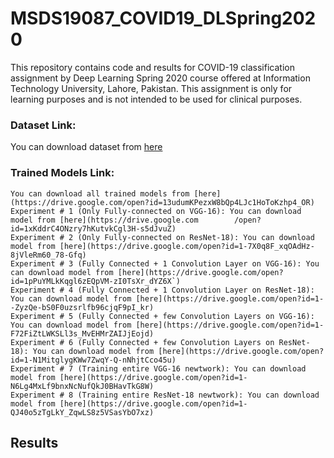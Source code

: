# MSDS19087_COVID19_DLSpring2020
This repository contains code and results for COVID-19 classification assignment by Deep Learning Spring 2020 course offered at Information Technology University, Lahore, Pakistan. This assignment is only for learning purposes and is not intended to be used for clinical purposes.

### Dataset Link: 
You can download dataset from [here](https://drive.google.com/open?id=1-HQQciKYfwAO3oH7ci6zhg45DduvkpnK "Dataset Link")
### Trained Models Link: 
    You can download all trained models from [here](https://drive.google.com/open?id=13udumKPezxW8bQp4LJc1HoToKzhp4_OR)
    Experiment # 1 (Only Fully-connected on VGG-16): You can download model from [here](https://drive.google.com        /open?id=1xKddrC4ONzry7hKutvkCgl3H-s5dJvuZ)
    Experiment # 2 (Only Fully-connected on ResNet-18): You can download model from [here](https://drive.google.com/open?id=1-7X0q8F_xqOAdHz-8jVleRm60_78-Gfq)
    Experiment # 3 (Fully Connected + 1 Convolution Layer on VGG-16): You can download model from [here](https://drive.google.com/open?id=1pPuYMLkKqgl6zEQpVM-zI0TsXr_dYZ6X`)
    Experiment # 4 (Fully Connected + 1 Convolution Layer on ResNet-18): You can download model from [here](https://drive.google.com/open?id=1--ZyzQe-bS0F0uzsrlfb96cjqF9pI_kr)
    Experiment # 5 (Fully Connected + few Convolution Layers on VGG-16): You can download model from [here](https://drive.google.com/open?id=1-F72FiZtLWKSLl3s_MvEHMrZAIJjEojd)
    Experiment # 6 (Fully Connected + few Convolution Layers on ResNet-18): You can download model from [here](https://drive.google.com/open?id=1-N1MitglygKWw7ZwqY-Q-nNhjtCco45u)
    Experiment # 7 (Training entire VGG-16 newtwork): You can download model from [here](https://drive.google.com/open?id=1-N6Lg4MxLf9bnxNcNufQkJ0BHavTkG8W)
    Experiment # 8 (Training entire ResNet-18 newtwork): You can download model from [here](https://drive.google.com/open?id=1-QJ40o5zTgLkY_ZqwLS8z5VSasYbO7xz)

## Results 
